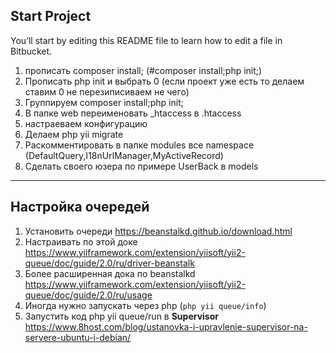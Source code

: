 ## Start Project

You’ll start by editing this README file to learn how to edit a file in Bitbucket.


1. прописать composer install; (#composer install;php init;)
2. Прописать php init и выбрать 0 (если проект уже есть то делаем ставим 0 не перезиписиваем не чего)
3. Группируем composer install;php init;
4. В папке web переименовать _htaccess в .htaccess
5. настраеваем конфигурацию
6. Делаем php yii migrate
7. Раскомментировать в папке modules все namespace (DefaultQuery,I18nUrlManager,MyActiveRecord)
8. Сделать своего юзера по примере UserBack в models
---

## Настройка очередей
 
1. Установить очереди https://beanstalkd.github.io/download.html
2. Настраивать по этой доке https://www.yiiframework.com/extension/yiisoft/yii2-queue/doc/guide/2.0/ru/driver-beanstalk
3. Более расширенная дока по beanstalkd https://www.yiiframework.com/extension/yiisoft/yii2-queue/doc/guide/2.0/ru/usage
4. Иногда нужно запускать через php (`php yii queue/info`)
5. Запустить код php yii queue/run в **Supervisor** https://www.8host.com/blog/ustanovka-i-upravlenie-supervisor-na-servere-ubuntu-i-debian/